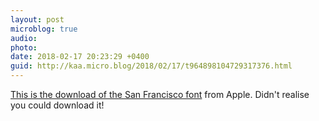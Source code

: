 ```yaml
---
layout: post
microblog: true
audio: 
photo: 
date: 2018-02-17 20:23:29 +0400
guid: http://kaa.micro.blog/2018/02/17/t964898104729317376.html
---
```

[This is the download of the San Francisco font](https://developer.apple.com/fonts/) from Apple. Didn't realise you could download it!
